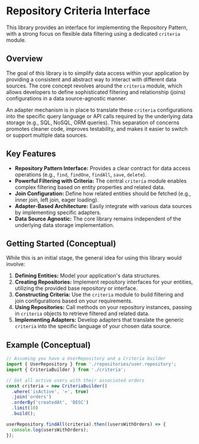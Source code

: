 # Repository Criteria Interface

This library provides an interface for implementing the Repository Pattern, with a strong focus on flexible data filtering using a dedicated `criteria` module.

## Overview

The goal of this library is to simplify data access within your application by providing a consistent and abstract way to interact with different data sources. The core concept revolves around the `criteria` module, which allows developers to define sophisticated filtering and relationship (joins) configurations in a data source-agnostic manner.

An adapter mechanism is in place to translate these `criteria` configurations into the specific query language or API calls required by the underlying data storage (e.g., SQL, NoSQL, ORM queries). This separation of concerns promotes cleaner code, improves testability, and makes it easier to switch or support multiple data sources.

## Key Features

- **Repository Pattern Interface:** Provides a clear contract for data access operations (e.g., `find`, `findOne`, `findAll`, `save`, `delete`).
- **Powerful Filtering with Criteria:** The central `criteria` module enables complex filtering based on entity properties and related data.
- **Join Configuration:** Define how related entities should be fetched (e.g., inner join, left join, eager loading).
- **Adapter-Based Architecture:** Easily integrate with various data sources by implementing specific adapters.
- **Data Source Agnostic:** The core library remains independent of the underlying data storage implementation.

## Getting Started (Conceptual)

While this is an initial stage, the general idea for using this library would involve:

1.  **Defining Entities:** Model your application's data structures.
2.  **Creating Repositories:** Implement repository interfaces for your entities, utilizing the provided base repository or interface.
3.  **Constructing Criteria:** Use the `criteria` module to build filtering and join configurations based on your requirements.
4.  **Using Repositories:** Call methods on your repository instances, passing in `criteria` objects to retrieve filtered and related data.
5.  **Implementing Adapters:** Develop adapters that translate the generic `criteria` into the specific language of your chosen data source.

## Example (Conceptual)

```javascript
// Assuming you have a UserRepository and a Criteria builder
import { UserRepository } from './repositories/user.repository';
import { CriteriaBuilder } from './criteria';

// Get all active users with their associated orders
const criteria = new CriteriaBuilder()
  .where('isActive', '=', true)
  .join('orders')
  .orderBy('createdAt', 'DESC')
  .limit(10)
  .build();

userRepository.findAll(criteria).then((usersWithOrders) => {
  console.log(usersWithOrders);
});
```
